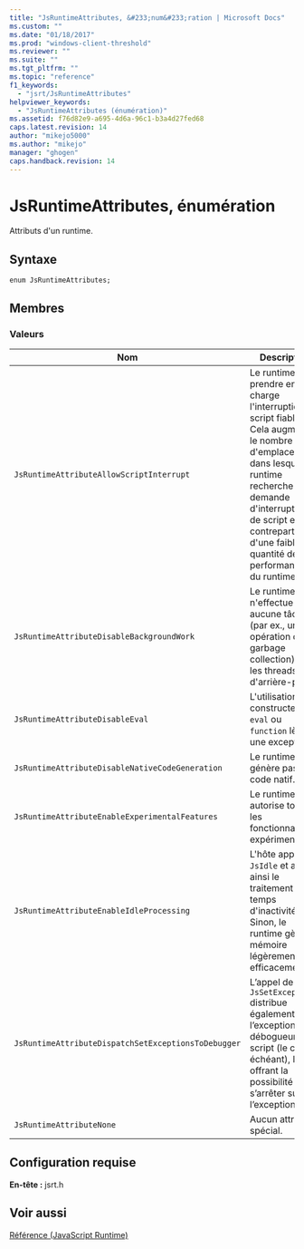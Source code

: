 ```yaml
---
title: "JsRuntimeAttributes, &#233;num&#233;ration | Microsoft Docs"
ms.custom: ""
ms.date: "01/18/2017"
ms.prod: "windows-client-threshold"
ms.reviewer: ""
ms.suite: ""
ms.tgt_pltfrm: ""
ms.topic: "reference"
f1_keywords: 
  - "jsrt/JsRuntimeAttributes"
helpviewer_keywords: 
  - "JsRuntimeAttributes (énumération)"
ms.assetid: f76d82e9-a695-4d6a-96c1-b3a4d27fed68
caps.latest.revision: 14
author: "mikejo5000"
ms.author: "mikejo"
manager: "ghogen"
caps.handback.revision: 14
---
```

# JsRuntimeAttributes, &#233;num&#233;ration
Attributs d'un runtime.  
  
## Syntaxe  
  
```  
enum JsRuntimeAttributes;  
```  
  
## Membres  
  
### Valeurs  
  
|Nom|Description|  
|---------|-----------------|  
|`JsRuntimeAttributeAllowScriptInterrupt`|Le runtime doit prendre en charge l'interruption de script fiable. Cela augmente le nombre d'emplacements dans lesquels le runtime recherche une demande d'interruption de script en contrepartie d'une faible quantité des performances du runtime.|  
|`JsRuntimeAttributeDisableBackgroundWork`|Le runtime n'effectue aucune tâche \(par ex., une opération de garbage collection\) sur les threads d'arrière\-plan.|  
|`JsRuntimeAttributeDisableEval`|L'utilisation d'un constructeur `eval` ou `function` lève une exception.|  
|`JsRuntimeAttributeDisableNativeCodeGeneration`|Le runtime ne génère pas de code natif.|  
|`JsRuntimeAttributeEnableExperimentalFeatures`|Le runtime autorise toutes les fonctionnalités expérimentales.|  
|`JsRuntimeAttributeEnableIdleProcessing`|L'hôte appelle `JsIdle` et active ainsi le traitement des temps d'inactivité. Sinon, le runtime gère la mémoire légèrement plus efficacement.|  
|`JsRuntimeAttributeDispatchSetExceptionsToDebugger`|L’appel de `JsSetException` distribue également l’exception au débogueur de script \(le cas échéant\), lui offrant la possibilité de s’arrêter sur l’exception.|  
|`JsRuntimeAttributeNone`|Aucun attribut spécial.|  
  
## Configuration requise  
 **En\-tête :** jsrt.h  
  
## Voir aussi  
 [Référence \(JavaScript Runtime\)](../chakra-hosting/reference-javascript-runtime.md)